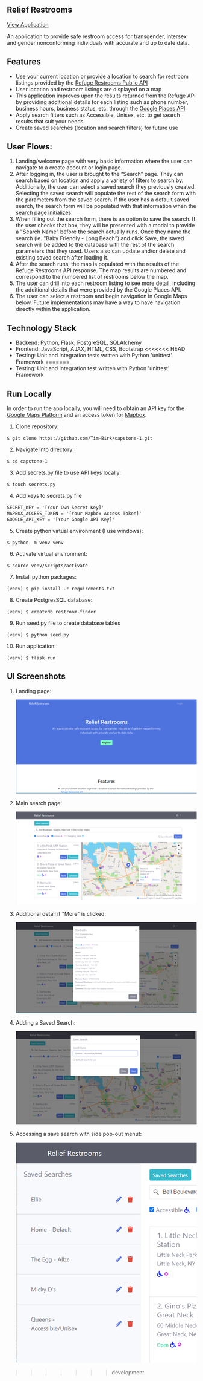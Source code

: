 ## Relief Restrooms

[View Application](https://restroom-locator.herokuapp.com/)

An application to provide safe restroom access for transgender, intersex and gender nonconforming individuals with accurate and up to date data.

## Features

- Use your current location or provide a location to search for restroom listings provided by the [Refuge Restrooms Public API](https://www.refugerestrooms.org/api/docs/)
- User location and restroom listings are displayed on a map
- This application improves upon the results returned from the Refuge API by providing additional details for each listing such as phone number, business hours, business status, etc. through the [Google Places API](https://developers.google.com/places/web-service/details)
- Apply search filters such as Accessible, Unisex, etc. to get search results that suit your needs
- Create saved searches (location and search filters) for future use

## User Flows:

1.  Landing/welcome page with very basic information where the user can navigate to a create account or login page.
2.  After logging in, the user is brought to the “Search” page. They can search based on location and apply a variety of filters to search by. Additionally, the user can select a saved search they previously created. Selecting the saved search will populate the rest of the search form with the parameters from the saved search. If the user has a default saved search, the search form will be populated with that information when the search page initializes.
3.  When filling out the search form, there is an option to save the search. If the user checks that box, they will be presented with a modal to provide a "Search Name" before the search actually runs. Once they name the search (ie. "Baby Friendly - Long Beach") and click Save, the saved search will be added to the database with the rest of the search parameters that they used. Users also can update and/or delete and existing saved search after loading it.
4.  After the search runs, the map is populated with the results of the Refuge Restrooms API response. The map results are numbered and correspond to the numbered list of restrooms below the map.
5.  The user can drill into each restroom listing to see more detail, including the additional details that were provided by the Google Places API.
6.  The user can select a restroom and begin navigation in Google Maps below. Future implementations may have a way to have navigation directly within the application.

## Technology Stack

- Backend: Python, Flask, PostgreSQL, SQLAlchemy
- Frontend: JavaScript, AJAX, HTML, CSS, Bootstrap
<<<<<<< HEAD
- Testing: Unit and Integration tests written with Python 'unittest' Framework
=======
- Testing: Unit and Integration test written with Python 'unittest' Framework

## Run Locally

In order to run the app locally, you will need to obtain an API key for the [Google Maps Platform](https://developers.google.com/maps/documentation/places/web-service/get-api-key) and an access token for [Mapbox](https://docs.mapbox.com/help/glossary/access-token).

1. Clone repository:

```
$ git clone https://github.com/Tim-Birk/capstone-1.git
```

2. Navigate into directory:

```
$ cd capstone-1
```

3. Add secrets.py file to use API keys locally:

```
$ touch secrets.py
```

4. Add keys to secrets.py file

```
SECRET_KEY = '[Your Own Secret Key]'
MAPBOX_ACCESS_TOKEN = '[Your Mapbox Access Token]'
GOOGLE_API_KEY = '[Your Google API Key]'
```

5. Create python virtual environment (I use windows):

```
$ python -m venv venv
```

6. Activate virtual environment:

```
$ source venv/Scripts/activate
```

7. Install python packages:

```
(venv) $ pip install -r requirements.txt
```

8. Create PostgresSQL database:

```
(venv) $ createdb restroom-finder
```

9. Run seed.py file to create database tables

```
(venv) $ python seed.py
```

10. Run application:

```
(venv) $ flask run
```

## UI Screenshots

1. Landing page:

   ![Landing Page](/screenshots/landing.PNG)

2. Main search page:

   ![Main Search Page](/screenshots/main-search-popup.PNG)

3. Additional detail if "More" is clicked:

   ![Additional detail displayed](/screenshots/additional-detail.PNG)

4. Adding a Saved Search:

   ![Adding a saved search](/screenshots/save-search.PNG)

5. Accessing a save search with side pop-out menut:

   ![Adding a saved search](/screenshots/saved-searches.PNG)
>>>>>>> development
